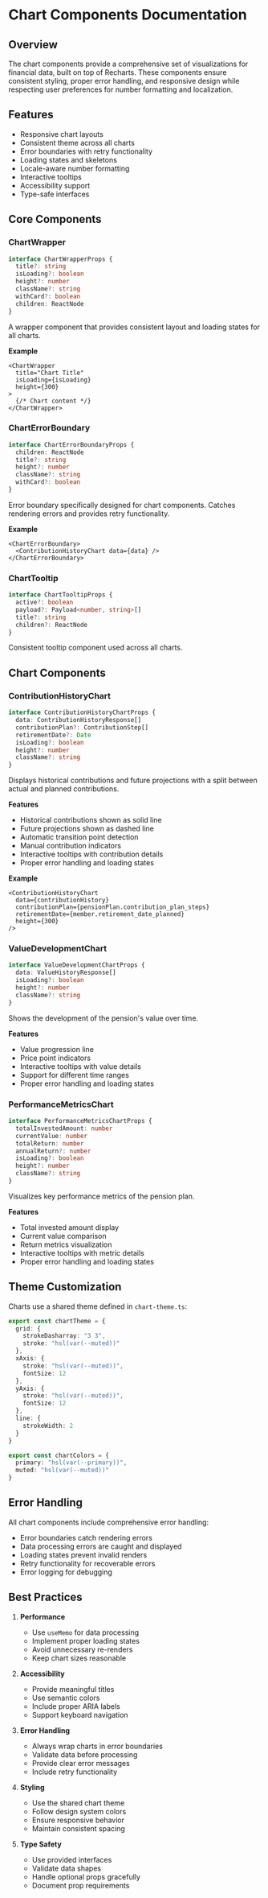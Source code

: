 # Chart Components Documentation

## Overview

The chart components provide a comprehensive set of visualizations for financial data, built on top of Recharts. These components ensure consistent styling, proper error handling, and responsive design while respecting user preferences for number formatting and localization.

## Features

- Responsive chart layouts
- Consistent theme across all charts
- Error boundaries with retry functionality
- Loading states and skeletons
- Locale-aware number formatting
- Interactive tooltips
- Accessibility support
- Type-safe interfaces

## Core Components

### ChartWrapper
```typescript
interface ChartWrapperProps {
  title?: string
  isLoading?: boolean
  height?: number
  className?: string
  withCard?: boolean
  children: ReactNode
}
```

A wrapper component that provides consistent layout and loading states for all charts.

**Example**
```tsx
<ChartWrapper
  title="Chart Title"
  isLoading={isLoading}
  height={300}
>
  {/* Chart content */}
</ChartWrapper>
```

### ChartErrorBoundary
```typescript
interface ChartErrorBoundaryProps {
  children: ReactNode
  title?: string
  height?: number
  className?: string
  withCard?: boolean
}
```

Error boundary specifically designed for chart components. Catches rendering errors and provides retry functionality.

**Example**
```tsx
<ChartErrorBoundary>
  <ContributionHistoryChart data={data} />
</ChartErrorBoundary>
```

### ChartTooltip
```typescript
interface ChartTooltipProps {
  active?: boolean
  payload?: Payload<number, string>[]
  title?: string
  children?: ReactNode
}
```

Consistent tooltip component used across all charts.

## Chart Components

### ContributionHistoryChart
```typescript
interface ContributionHistoryChartProps {
  data: ContributionHistoryResponse[]
  contributionPlan?: ContributionStep[]
  retirementDate?: Date
  isLoading?: boolean
  height?: number
  className?: string
}
```

Displays historical contributions and future projections with a split between actual and planned contributions.

**Features**
- Historical contributions shown as solid line
- Future projections shown as dashed line
- Automatic transition point detection
- Manual contribution indicators
- Interactive tooltips with contribution details
- Proper error handling and loading states

**Example**
```tsx
<ContributionHistoryChart
  data={contributionHistory}
  contributionPlan={pensionPlan.contribution_plan_steps}
  retirementDate={member.retirement_date_planned}
  height={300}
/>
```

### ValueDevelopmentChart
```typescript
interface ValueDevelopmentChartProps {
  data: ValueHistoryResponse[]
  isLoading?: boolean
  height?: number
  className?: string
}
```

Shows the development of the pension's value over time.

**Features**
- Value progression line
- Price point indicators
- Interactive tooltips with value details
- Support for different time ranges
- Proper error handling and loading states

### PerformanceMetricsChart
```typescript
interface PerformanceMetricsChartProps {
  totalInvestedAmount: number
  currentValue: number
  totalReturn: number
  annualReturn?: number
  isLoading?: boolean
  height?: number
  className?: string
}
```

Visualizes key performance metrics of the pension plan.

**Features**
- Total invested amount display
- Current value comparison
- Return metrics visualization
- Interactive tooltips with metric details
- Proper error handling and loading states

## Theme Customization

Charts use a shared theme defined in `chart-theme.ts`:

```typescript
export const chartTheme = {
  grid: {
    strokeDasharray: "3 3",
    stroke: "hsl(var(--muted))"
  },
  xAxis: {
    stroke: "hsl(var(--muted))",
    fontSize: 12
  },
  yAxis: {
    stroke: "hsl(var(--muted))",
    fontSize: 12
  },
  line: {
    strokeWidth: 2
  }
}

export const chartColors = {
  primary: "hsl(var(--primary))",
  muted: "hsl(var(--muted))"
}
```

## Error Handling

All chart components include comprehensive error handling:
- Error boundaries catch rendering errors
- Data processing errors are caught and displayed
- Loading states prevent invalid renders
- Retry functionality for recoverable errors
- Error logging for debugging

## Best Practices

1. **Performance**
   - Use `useMemo` for data processing
   - Implement proper loading states
   - Avoid unnecessary re-renders
   - Keep chart sizes reasonable

2. **Accessibility**
   - Provide meaningful titles
   - Use semantic colors
   - Include proper ARIA labels
   - Support keyboard navigation

3. **Error Handling**
   - Always wrap charts in error boundaries
   - Validate data before processing
   - Provide clear error messages
   - Include retry functionality

4. **Styling**
   - Use the shared chart theme
   - Follow design system colors
   - Ensure responsive behavior
   - Maintain consistent spacing

5. **Type Safety**
   - Use provided interfaces
   - Validate data shapes
   - Handle optional props gracefully
   - Document prop requirements 